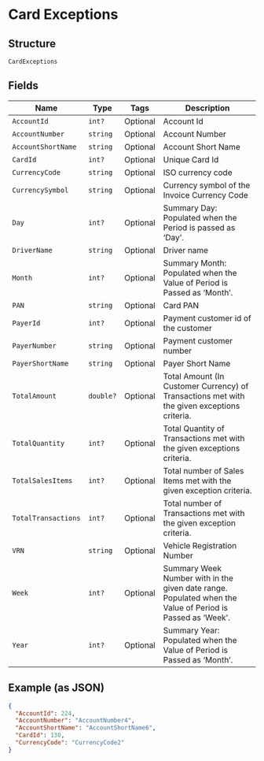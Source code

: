 
# Card Exceptions

## Structure

`CardExceptions`

## Fields

| Name | Type | Tags | Description |
|  --- | --- | --- | --- |
| `AccountId` | `int?` | Optional | Account Id |
| `AccountNumber` | `string` | Optional | Account Number |
| `AccountShortName` | `string` | Optional | Account Short Name |
| `CardId` | `int?` | Optional | Unique Card Id |
| `CurrencyCode` | `string` | Optional | ISO currency code |
| `CurrencySymbol` | `string` | Optional | Currency symbol of the Invoice Currency Code |
| `Day` | `int?` | Optional | Summary Day: Populated when the Period is passed as ‘Day’. |
| `DriverName` | `string` | Optional | Driver name |
| `Month` | `int?` | Optional | Summary Month: Populated when the Value of Period is Passed as ‘Month’. |
| `PAN` | `string` | Optional | Card PAN |
| `PayerId` | `int?` | Optional | Payment customer id of the customer |
| `PayerNumber` | `string` | Optional | Payment customer number |
| `PayerShortName` | `string` | Optional | Payer Short Name |
| `TotalAmount` | `double?` | Optional | Total Amount (In Customer Currency) of Transactions met with the given exceptions criteria. |
| `TotalQuantity` | `int?` | Optional | Total Quantity of Transactions met with the given exceptions criteria. |
| `TotalSalesItems` | `int?` | Optional | Total number of Sales Items met with the given exception criteria. |
| `TotalTransactions` | `int?` | Optional | Total number of Transactions met with the given exception criteria. |
| `VRN` | `string` | Optional | Vehicle Registration Number |
| `Week` | `int?` | Optional | Summary Week Number with in the given date range. Populated when the Value of Period is Passed as ‘Week’. |
| `Year` | `int?` | Optional | Summary Year: Populated when the Value of Period is Passed as ‘Month’. |

## Example (as JSON)

```json
{
  "AccountId": 224,
  "AccountNumber": "AccountNumber4",
  "AccountShortName": "AccountShortName6",
  "CardId": 130,
  "CurrencyCode": "CurrencyCode2"
}
```

